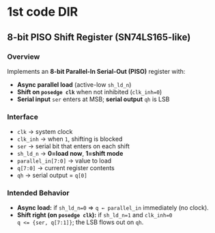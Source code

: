 # 1st code DIR

## 8-bit PISO Shift Register (SN74LS165-like)

### Overview

Implements an **8-bit Parallel-In Serial-Out (PISO)** register with:

- **Async parallel load** (active-low `sh_ld_n`)
- **Shift on `posedge clk`** when not inhibited (`clk_inh=0`)
- **Serial input** `ser` enters at MSB; **serial output** `qh` is LSB

### Interface

- `clk` → system clock
- `clk_inh` → when `1`, shifting is blocked
- `ser` → serial bit that enters on each shift
- `sh_ld_n` → **0=load now**, **1=shift mode**
- `parallel_in[7:0]` → value to load
- `q[7:0]` → current register contents
- `qh` → serial output = `q[0]`

### Intended Behavior

- **Async load:** if `sh_ld_n=0` ⇒ `q ← parallel_in` immediately (no clock).
- **Shift right (on `posedge clk`):** if `sh_ld_n=1` and `clk_inh=0`  
  `q <= {ser, q[7:1]}`; the LSB flows out on `qh`.
